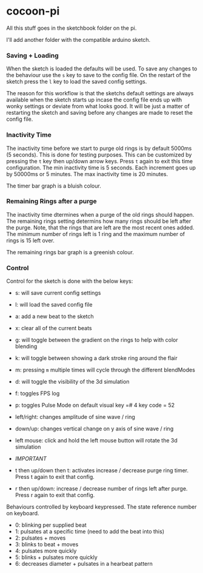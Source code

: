 # cocoon-pi

All this stuff goes in the sketchbook folder on the pi. 

I'll add another folder with the compatible arduino sketch.

### Saving + Loading
When the sketch is loaded the defaults will be used. To save any changes to the behaviour use the `s` key to save to the config file. On the restart of the sketch press the `l` key to load the saved config settings.

The reason for this workflow is that the sketchs default settings are always available when the sketch starts up incase the config file ends up with wonky settings or deviate from what looks good. It will be just a matter of restarting the sketch and saving before any changes are made to reset the config file.

### Inactivity Time
The inactivity time before we start to purge old rings is by default 5000ms (5 seconds). This is done for testing purposes. This can be customized by pressing the `t` key then up/down arrow keys. Press `t` again to exit this time configuration. The min inactivity time is 5 seconds. Each increment goes up by 50000ms or 5 minutes. The max inactivity time is 20 minutes.

The timer bar graph is a bluish colour.

### Remaining Rings after a purge
The inactivity time dtermines when a purge of the old rings should happen. The remaining rings setting determins how many rings should be left after the purge. Note, that the rings that are left are the most recent ones added. The minimum number of rings left is 1 ring and the maximum number of rings is 15 left over.

The remaining rings bar graph is a greenish colour.

### Control
Control for the sketch is done with the below keys:
* s: will save current config settings
* l: will load the saved config file
* a: add a new beat to the sketch
* x: clear all of the current beats
* g: will toggle between the gradient on the rings to help with color blending
* k: will toggle between showing a dark stroke ring around the flair
* m: pressing `m` multiple times will cycle through the different blendModes
* d: will toggle the visibility of the 3d simulation
* f: toggles FPS log
* p: toggles Pulse Mode on default visual key =# 4 key code = 52
* left/right: changes amplitude of sine wave / ring
* down/up: changes vertical change on y axis of sine wave / ring
* left mouse: click and hold the left mouse button will rotate the 3d simulation 

* *IMPORTANT*
* t then up/down then t: activates increase / decrease purge ring timer. Press t again to exit that config. 
* r then up/down: increase / decrease number of rings left after purge. Press r again to exit that config.


Behaviours controlled by keyboard keypressed. The state reference number on keyboard. 

* 0: blinking per supplied beat
* 1: pulsates at a specific time (need to add the beat into this)
* 2: pulsates + moves
* 3: blinks to beat + moves
* 4: pulsates more quickly
* 5: blinks + pulsates more quickly
* 6: decreases diameter + pulsates in a hearbeat pattern

